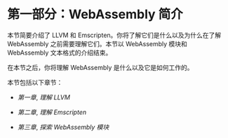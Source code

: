 # 第一部分：WebAssembly 简介

本节简要介绍了 LLVM 和 Emscripten。你将了解它们是什么以及为什么在了解 WebAssembly 之前需要理解它们。本节以 WebAssembly 模块和 WebAssembly 文本格式的介绍结束。

在本节之后，你将理解 WebAssembly 是什么以及它是如何工作的。

本节包括以下章节：

+   *第一章*, *理解 LLVM*

+   *第二章*, *理解 Emscripten*

+   *第三章*, *探索 WebAssembly 模块*
